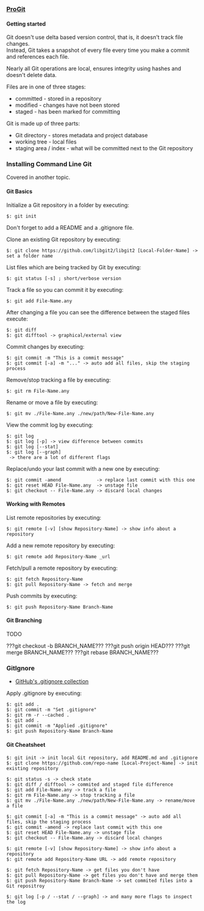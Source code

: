 ### [ProGit](https://git-scm.com/book/en/v2)

#### Getting started

Git doesn't use delta based version control, that is, it doesn't track file changes.  
Instead, Git takes a snapshot of every file every time you make a commit and references each file.  

Nearly all Git operations are local, ensures integrity using hashes and doesn't delete data.  

Files are in one of three stages:  
* committed - stored in a repository  
* modified - changes have not been stored  
* staged - has been marked for committing  

Git is made up of three parts:  
* Git directory - stores metadata and project database  
* working tree - local files  
* staging area / index - what will be committed next to the Git repository  

### Installing Command Line Git

Covered in another topic.  

#### Git Basics

Initialize a Git repository in a folder by executing:  
```
$: git init
```
Don't forget to add a README and a .gitignore file.  

Clone an existing Git repository by executing:
```
$: git clone https://github.com/libgit2/libgit2 [Local-Folder-Name] -> set a folder name
```

List files which are being tracked by Git by executing:
```
$: git status [-s] ; short/verbose version
```

Track a file so you can commit it by executing:
```
$: git add File-Name.any
```

After changing a file you can see the difference between the staged files execute:  
```
$: git diff
$: git difftool -> graphical/external view
```

Commit changes by executing:  
```
$: git commit -m "This is a commit message"
$: git commit [-a] -m "..." -> auto add all files, skip the staging process
```

Remove/stop tracking a file by executing:  
```
$: git rm File-Name.any
```

Rename or move a file by executing:
```
$: git mv ./File-Name.any ./new/path/New-File-Name.any
```

View the commit log by executing:
```
$: git log
$: git log [-p] -> view difference between commits
$: git log [--stat]
$: git log [--graph]
 -> there are a lot of different flags
```

Replace/undo your last commit with a new one by executing:
```
$: git commit -amend             -> replace last commit with this one
$: git reset HEAD File-Name.any  -> unstage file
$: git checkout -- File-Name.any -> discard local changes
```

#### Working with Remotes

List remote repositories by executing:  
```
$: git remote [-v] [show Repository-Name] -> show info about a repository
```

Add a new remote repository by executing:  
```
$: git remote add Repository-Name _url
```

Fetch/pull a remote repository by executing:  
```
$: git fetch Repository-Name
$: git pull Repository-Name -> fetch and merge
```

Push commits by executing:  
```
$: git push Repository-Name Branch-Name
```

#### Git Branching

TODO

???git checkout -b BRANCH_NAME???
???git push origin HEAD???
???git merge BRANCH_NAME???
???git rebase BRANCH_NAME???

### GitIgnore

* [GitHub's .gitignore collection](https://github.com/github/gitignore)

Apply .gitignore by executing:   
```
$: git add .
$: git commit -m "Set .gitignore"
$: git rm -r --cached .
$: git add .
$: git commit -m "Applied .gitignore"
$: git push Repository-Name Branch-Name
```

#### Git Cheatsheet

```
$: git init -> init local Git repository, add README.md and .gitignore
$: git clone https://github.com/repo-name [Local-Project-Name] -> init existing repository

$: git status -s -> check state
$: git diff / difftool -> commited and staged file difference
$: git add File-Name.any -> track a file
$: git rm File-Name.any -> stop tracking a file
$: git mv ./File-Name.any ./new/path/New-File-Name.any -> rename/move a file

$: git commit [-a] -m "This is a commit message" -> auto add all files, skip the staging process
$: git commit -amend -> replace last commit with this one
$: git reset HEAD File-Name.any -> unstage file
$: git checkout -- File-Name.any -> discard local changes

$: git remote [-v] [show Repository-Name] -> show info about a repository
$: git remote add Repository-Name URL -> add remote repository

$: git fetch Repository-Name -> get files you don't have
$: git pull Repository-Name -> get files you don't have and merge them
$: git push Repository-Name Branch-Name -> set commited files into a Git repositroy

$: git log [-p / --stat / --graph] -> and many more flags to inspect the log
```

